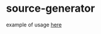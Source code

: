 # source-generator

example of usage [here](https://github.com/GeorgiyO/functional/blob/master/src/main/java/nekogochan/functional/SourceGenerator.java)
